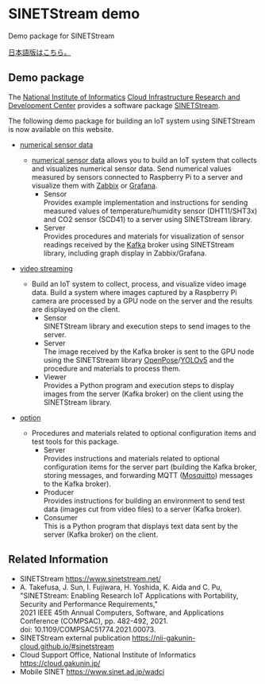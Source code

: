 # SINETStream demo

Demo package for SINETStream

[日本語版はこちら。](README.md)

## Demo package

The [National Institute of Informatics](https://www.nii.ac.jp/) [Cloud Infrastructure Research and Development Center](https://www.nii.ac.jp/research/centers/ccrd/) provides a software package [SINETStream](https://www.sinetstream.net/).

The following demo package for building an IoT system using SINETStream is now available on this website.

* [numerical sensor data](NumericalSensorData/README_en.md)
  * [numerical sensor data](NumericalSensorData/README_en.md) allows you to build an IoT system that collects and visualizes numerical sensor data.
  Send numerical values measured by sensors connected to Raspberry Pi to a server and visualize them with [Zabbix](https://www.zabbix.com/) or [Grafana](https://grafana.com/grafana/).
    * Sensor<br>
    Provides example implementation and instructions for sending measured values of temperature/humidity sensor (DHT11/SHT3x) and CO2 sensor (SCD41) to a server using SINETStream library.
    * Server<br>
    Provides procedures and materials for visualization of sensor readings received by the [Kafka](https://kafka.apache.org/) broker using SINETStream library, including graph display in Zabbix/Grafana.

* [video streaming](VideoStreaming/README_en.md)
  * Build an IoT system to collect, process, and visualize video image data.
  Build a system where images captured by a Raspberry Pi camera are processed by a GPU node on the server and the results are displayed on the client.
    * Sensor<br>
    SINETStream library and execution steps to send images to the server.
    * Server<br>
    The image received by the Kafka broker is sent to the GPU node using the SINETStream library [OpenPose](https://github.com/CMU-Perceptual-Computing-Lab/openpose)/[YOLOv5](https://docs.ultralytics.com/) and the procedure and materials to process them.
    * Viewer<br>
    Provides a Python program and execution steps to display images from the server (Kafka broker) on the client using the SINETStream library.

* [option](option/README_en.md)
  * Procedures and materials related to optional configuration items and test tools for this package.
    * Server<br>
    Provides instructions and materials related to optional configuration items for the server part (building the Kafka broker, storing messages, and forwarding MQTT ([Mosquitto](https://mosquitto.org/)) messages to the Kafka broker).
    * Producer<br>
    Provides instructions for building an environment to send test data (images cut from video files) to a server (Kafka broker).
    * Consumer<br>
    This is a Python program that displays text data sent by the server (Kafka broker) on the client.

## Related Information
- SINETStream https://www.sinetstream.net/ <br>
- A. Takefusa, J. Sun, I. Fujiwara, H. Yoshida, K. Aida and C. Pu, <br>
"SINETStream: Enabling Research IoT Applications with Portability, Security and Performance Requirements,"<br>
2021 IEEE 45th Annual Computers, Software, and Applications Conference (COMPSAC), pp. 482-492, 2021.<br>
doi: 10.1109/COMPSAC51774.2021.00073.<br>
- SINETStream external publication https://nii-gakunin-cloud.github.io/#sinetstream
- Cloud Support Office, National Institute of Informatics https://cloud.gakunin.jp/
- Mobile SINET https://www.sinet.ad.jp/wadci
